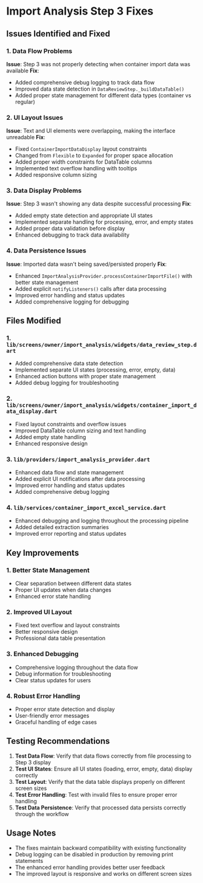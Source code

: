 # Import Analysis Step 3 Fixes

## Issues Identified and Fixed

### 1. **Data Flow Problems**
**Issue**: Step 3 was not properly detecting when container import data was available
**Fix**: 
- Added comprehensive debug logging to track data flow
- Improved data state detection in `DataReviewStep._buildDataTable()`
- Added proper state management for different data types (container vs regular)

### 2. **UI Layout Issues**
**Issue**: Text and UI elements were overlapping, making the interface unreadable
**Fix**:
- Fixed `ContainerImportDataDisplay` layout constraints
- Changed from `Flexible` to `Expanded` for proper space allocation
- Added proper width constraints for DataTable columns
- Implemented text overflow handling with tooltips
- Added responsive column sizing

### 3. **Data Display Problems**
**Issue**: Step 3 wasn't showing any data despite successful processing
**Fix**:
- Added empty state detection and appropriate UI states
- Implemented separate handling for processing, error, and empty states
- Added proper data validation before display
- Enhanced debugging to track data availability

### 4. **Data Persistence Issues**
**Issue**: Imported data wasn't being saved/persisted properly
**Fix**:
- Enhanced `ImportAnalysisProvider.processContainerImportFile()` with better state management
- Added explicit `notifyListeners()` calls after data processing
- Improved error handling and status updates
- Added comprehensive logging for debugging

## Files Modified

### 1. `lib/screens/owner/import_analysis/widgets/data_review_step.dart`
- Added comprehensive data state detection
- Implemented separate UI states (processing, error, empty, data)
- Enhanced action buttons with proper state management
- Added debug logging for troubleshooting

### 2. `lib/screens/owner/import_analysis/widgets/container_import_data_display.dart`
- Fixed layout constraints and overflow issues
- Improved DataTable column sizing and text handling
- Added empty state handling
- Enhanced responsive design

### 3. `lib/providers/import_analysis_provider.dart`
- Enhanced data flow and state management
- Added explicit UI notifications after data processing
- Improved error handling and status updates
- Added comprehensive debug logging

### 4. `lib/services/container_import_excel_service.dart`
- Enhanced debugging and logging throughout the processing pipeline
- Added detailed extraction summaries
- Improved error reporting and status updates

## Key Improvements

### 1. **Better State Management**
- Clear separation between different data states
- Proper UI updates when data changes
- Enhanced error state handling

### 2. **Improved UI Layout**
- Fixed text overflow and layout constraints
- Better responsive design
- Professional data table presentation

### 3. **Enhanced Debugging**
- Comprehensive logging throughout the data flow
- Debug information for troubleshooting
- Clear status updates for users

### 4. **Robust Error Handling**
- Proper error state detection and display
- User-friendly error messages
- Graceful handling of edge cases

## Testing Recommendations

1. **Test Data Flow**: Verify that data flows correctly from file processing to Step 3 display
2. **Test UI States**: Ensure all UI states (loading, error, empty, data) display correctly
3. **Test Layout**: Verify that the data table displays properly on different screen sizes
4. **Test Error Handling**: Test with invalid files to ensure proper error handling
5. **Test Data Persistence**: Verify that processed data persists correctly through the workflow

## Usage Notes

- The fixes maintain backward compatibility with existing functionality
- Debug logging can be disabled in production by removing print statements
- The enhanced error handling provides better user feedback
- The improved layout is responsive and works on different screen sizes
